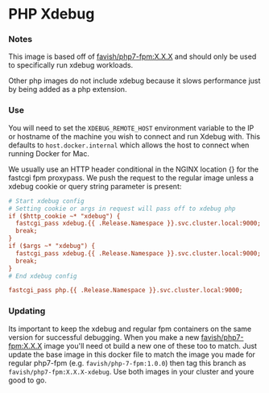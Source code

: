 # PHP Xdebug

### Notes
This image is based off of [favish/php7-fpm:X.X.X](https://hub.docker.com/r/favish/php-7-fpm/tags) and should only be used to specifically run xdebug workloads.

Other php images do not include xdebug because it slows performance just by being added as a php extension.

### Use
You will need to set the `XDEBUG_REMOTE_HOST` environment variable to the IP or hostname of the machine you wish
to connect and run Xdebug with. This defaults to `host.docker.internal` which allows the host to connect when running Docker for Mac.

We usually use an HTTP header conditional in the NGINX location {} for the fastcgi fpm proxypass. We push the request to the regular image unless a xdebug cookie or query string parameter is present:

```ini
# Start xdebug config
# Setting cookie or args in request will pass off to xdebug php
if ($http_cookie ~* "xdebug") {
  fastcgi_pass xdebug.{{ .Release.Namespace }}.svc.cluster.local:9000;
  break;
}
if ($args ~* "xdebug") {
  fastcgi_pass xdebug.{{ .Release.Namespace }}.svc.cluster.local:9000;
  break;
}
# End xdebug config

fastcgi_pass php.{{ .Release.Namespace }}.svc.cluster.local:9000;
```

### Updating
Its important to keep the xdebug and regular fpm containers on the same version for successful debugging. When you make a new [favish/php7-fpm:X.X.X](https://hub.docker.com/r/favish/php-7-fpm/tags) image you'll need ot build a new one of these too to match. Just update the base image in this docker file to match the image you made for regular php7-fpm (e.g. `favish/php-7-fpm:1.0.0`) then tag this branch as `favish/php7-fpm:X.X.X-xdebug`. Use both images in your cluster and youre good to go.